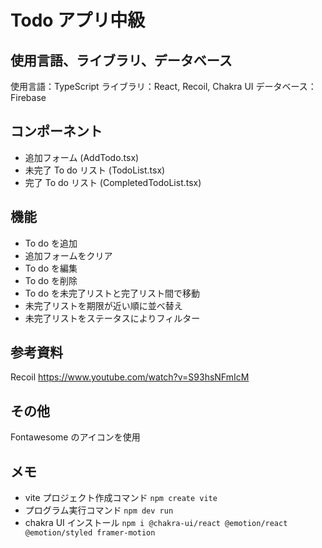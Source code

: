# Todo アプリ中級

## 使用言語、ライブラリ、データベース

使用言語：TypeScript
ライブラリ：React, Recoil, Chakra UI
データベース：Firebase

## コンポーネント

- 追加フォーム (AddTodo.tsx)
- 未完了 To do リスト (TodoList.tsx)
- 完了 To do リスト (CompletedTodoList.tsx)

## 機能

- To do を追加
- 追加フォームをクリア
- To do を編集
- To do を削除
- To do を未完了リストと完了リスト間で移動
- 未完了リストを期限が近い順に並べ替え
- 未完了リストをステータスによりフィルター

## 参考資料

Recoil
https://www.youtube.com/watch?v=S93hsNFmIcM

## その他

Fontawesome のアイコンを使用

## メモ

- vite プロジェクト作成コマンド
  `npm create vite`
- プログラム実行コマンド
  `npm dev run`
- chakra UI インストール
  `npm i @chakra-ui/react @emotion/react @emotion/styled framer-motion`
